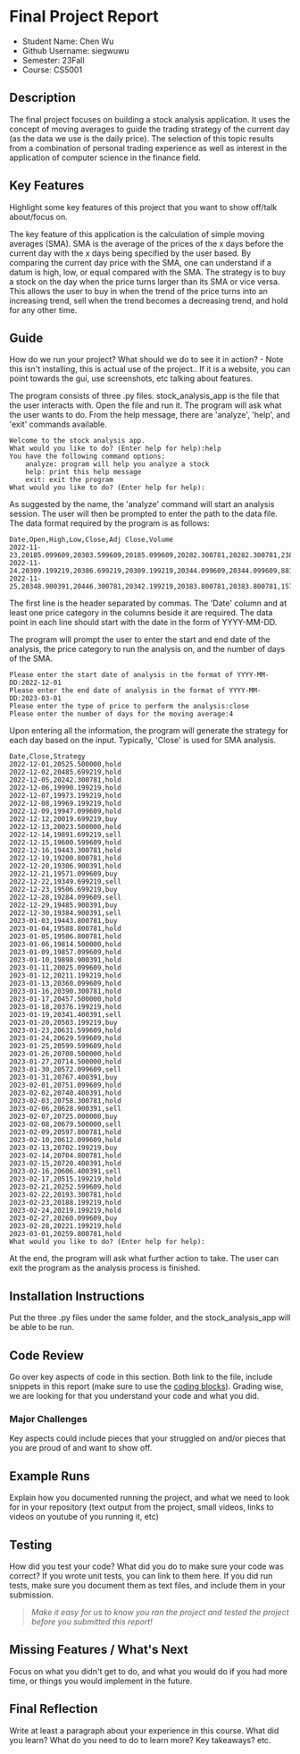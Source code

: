 # Final Project Report

* Student Name: Chen Wu
* Github Username: siegwuwu
* Semester: 23Fall
* Course: CS5001



## Description 
The final project focuses on building a stock analysis application. It uses the concept of moving averages to guide the trading strategy of the current day (as the data we use is the daily price). The selection of this topic results from a combination of personal trading experience as well as interest in the application of computer science in the finance field.

## Key Features
Highlight some key features of this project that you want to show off/talk about/focus on. 

The key feature of this application is the calculation of simple moving averages (SMA). SMA is the average of the prices of the x days before the current day with the x days being specified by the user based. By comparing the current day price with the SMA, one can understand if a datum is high, low, or equal compared with the SMA. The strategy is to buy a stock on the day when the price turns larger than its SMA or vice versa. This allows the user to buy in when the trend of the price turns into an increasing trend, sell when the trend becomes a decreasing trend, and hold for any other time.

## Guide
How do we run your project? What should we do to see it in action? - Note this isn't installing, this is actual use of the project.. If it is a website, you can point towards the gui, use screenshots, etc talking about features. 

The program consists of three .py files. stock_analysis_app is the file that the user interacts with. Open the file and run it. The program will ask what the user wants to do. From the help message, there are 'analyze', 'help', and 'exit' commands available. 
```
Welcome to the stock analysis app.
What would you like to do? (Enter help for help):help
You have the following command options:
    analyze: program will help you analyze a stock
    help: print this help message
    exit: exit the program
What would you like to do? (Enter help for help):
```
As suggested by the name, the 'analyze' command will start an analysis session. The user will then be prompted to enter the path to the data file. The data format required by the program is as follows:

```
Date,Open,High,Low,Close,Adj Close,Volume
2022-11-23,20185.099609,20303.599609,20185.099609,20282.300781,20282.300781,238316600
2022-11-24,20309.199219,20386.699219,20309.199219,20344.099609,20344.099609,88111700
2022-11-25,20348.900391,20446.300781,20342.199219,20383.800781,20383.800781,157063000
```
The first line is the header separated by commas. The 'Date' column and at least one price category in the columns beside it are required. The data point in each line should start with the date in the form of YYYY-MM-DD. 

The program will prompt the user to enter the start and end date of the analysis, the price category to run the analysis on, and the number of days of the SMA.

```
Please enter the start date of analysis in the format of YYYY-MM-DD:2022-12-01
Please enter the end date of analysis in the format of YYYY-MM-DD:2023-03-01
Please enter the type of price to perform the analysis:close
Please enter the number of days for the moving average:4
```
Upon entering all the information, the program will generate the strategy for each day based on the input. Typically, 'Close' is used for SMA analysis.
```
Date,Close,Strategy
2022-12-01,20525.500000,hold
2022-12-02,20485.699219,hold
2022-12-05,20242.300781,hold
2022-12-06,19990.199219,hold
2022-12-07,19973.199219,hold
2022-12-08,19969.199219,hold
2022-12-09,19947.099609,hold
2022-12-12,20019.699219,buy
2022-12-13,20023.500000,hold
2022-12-14,19891.699219,sell
2022-12-15,19600.599609,hold
2022-12-16,19443.300781,hold
2022-12-19,19200.800781,hold
2022-12-20,19306.900391,hold
2022-12-21,19571.099609,buy
2022-12-22,19349.699219,sell
2022-12-23,19506.699219,buy
2022-12-28,19284.099609,sell
2022-12-29,19485.900391,buy
2022-12-30,19384.900391,sell
2023-01-03,19443.800781,buy
2023-01-04,19588.800781,hold
2023-01-05,19506.800781,hold
2023-01-06,19814.500000,hold
2023-01-09,19857.099609,hold
2023-01-10,19898.900391,hold
2023-01-11,20025.099609,hold
2023-01-12,20211.199219,hold
2023-01-13,20360.099609,hold
2023-01-16,20390.300781,hold
2023-01-17,20457.500000,hold
2023-01-18,20376.199219,hold
2023-01-19,20341.400391,sell
2023-01-20,20503.199219,buy
2023-01-23,20631.599609,hold
2023-01-24,20629.599609,hold
2023-01-25,20599.599609,hold
2023-01-26,20700.500000,hold
2023-01-27,20714.500000,hold
2023-01-30,20572.099609,sell
2023-01-31,20767.400391,buy
2023-02-01,20751.099609,hold
2023-02-02,20740.400391,hold
2023-02-03,20758.300781,hold
2023-02-06,20628.900391,sell
2023-02-07,20725.000000,buy
2023-02-08,20679.500000,sell
2023-02-09,20597.800781,hold
2023-02-10,20612.099609,hold
2023-02-13,20702.199219,buy
2023-02-14,20704.800781,hold
2023-02-15,20720.400391,hold
2023-02-16,20606.400391,sell
2023-02-17,20515.199219,hold
2023-02-21,20252.599609,hold
2023-02-22,20193.300781,hold
2023-02-23,20188.199219,hold
2023-02-24,20219.199219,hold
2023-02-27,20260.099609,buy
2023-02-28,20221.199219,hold
2023-03-01,20259.800781,hold
What would you like to do? (Enter help for help):
```
At the end, the program will ask what further action to take. The user can exit the program as the analysis process is finished.

## Installation Instructions
Put the three .py files under the same folder, and the stock_analysis_app will be able to be run.

## Code Review
Go over key aspects of code in this section. Both link to the file, include snippets in this report (make sure to use the [coding blocks](https://github.com/adam-p/markdown-here/wiki/Markdown-Cheatsheet#code)).  Grading wise, we are looking for that you understand your code and what you did. 

### Major Challenges
Key aspects could include pieces that your struggled on and/or pieces that you are proud of and want to show off.


## Example Runs
Explain how you documented running the project, and what we need to look for in your repository (text output from the project, small videos, links to videos on youtube of you running it, etc)

## Testing
How did you test your code? What did you do to make sure your code was correct? If you wrote unit tests, you can link to them here. If you did run tests, make sure you document them as text files, and include them in your submission. 

> _Make it easy for us to know you *ran the project* and *tested the project* before you submitted this report!_


## Missing Features / What's Next
Focus on what you didn't get to do, and what you would do if you had more time, or things you would implement in the future. 

## Final Reflection
Write at least a paragraph about your experience in this course. What did you learn? What do you need to do to learn more? Key takeaways? etc.
